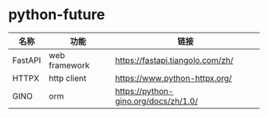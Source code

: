 # python-future

| 名称       | 功能          |     链接                                                                          |
| ----------|---------------|---------------------------------------------------------------------------------- |
| FastAPI   | web framework |     https://fastapi.tiangolo.com/zh/                                              |
| HTTPX     | http client   |     https://www.python-httpx.org/                                                 |
| GINO      | orm          |     https://python-gino.org/docs/zh/1.0/                                          |

